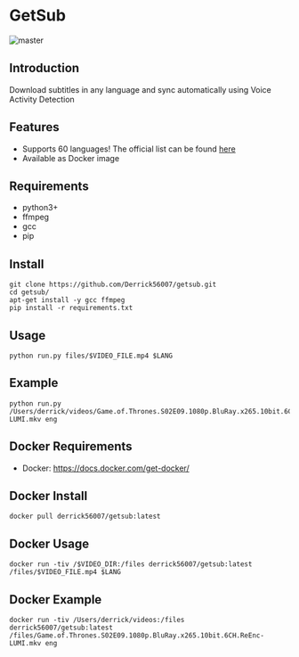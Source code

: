 GetSub
======

![master](https://github.com/Derrick56007/getsub/workflows/master/badge.svg)

Introduction
------------

Download subtitles in any language and sync automatically using Voice Activity Detection

Features
--------

- Supports 60 languages! The official list can be found [here](http://www.opensubtitles.org/addons/export_languages.php)
- Available as Docker image

Requirements
------------

- python3+
- ffmpeg
- gcc
- pip

Install
--------------

```
git clone https://github.com/Derrick56007/getsub.git
cd getsub/
apt-get install -y gcc ffmpeg
pip install -r requirements.txt

```

Usage
------------

```
python run.py files/$VIDEO_FILE.mp4 $LANG
```

Example
--------------

```
python run.py /Users/derrick/videos/Game.of.Thrones.S02E09.1080p.BluRay.x265.10bit.6CH.ReEnc-LUMI.mkv eng
```

Docker Requirements
------------

- Docker: https://docs.docker.com/get-docker/

Docker Install
--------------

```
docker pull derrick56007/getsub:latest
```

Docker Usage
------------

```
docker run -tiv /$VIDEO_DIR:/files derrick56007/getsub:latest /files/$VIDEO_FILE.mp4 $LANG
```

Docker Example
--------------

```
docker run -tiv /Users/derrick/videos:/files derrick56007/getsub:latest /files/Game.of.Thrones.S02E09.1080p.BluRay.x265.10bit.6CH.ReEnc-LUMI.mkv eng
```
